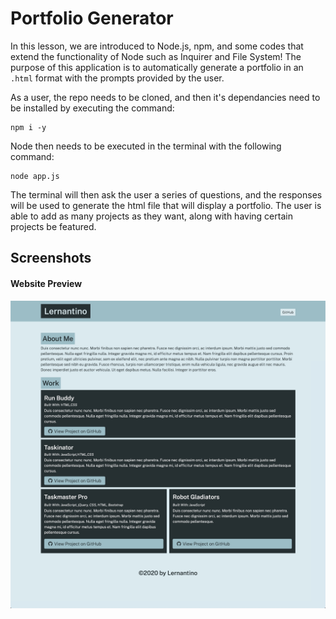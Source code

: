 # Portfolio Generator

In this lesson, we are introduced to Node.js, npm, and some codes that extend the functionality of Node such as Inquirer and File System! The purpose of this application is to automatically generate a portfolio in an `.html` format with the prompts provided by the user.

As a user, the repo needs to be cloned, and then it's dependancies need to be installed by executing the command:
```
npm i -y
```

Node then needs to be executed in the terminal with the following command:
```
node app.js
```

The terminal will then ask the user a series of questions, and the responses will be used to generate the html file that will display a portfolio. The user is able to add as many projects as they want, along with having certain projects be featured.

## Screenshots
#### Website Preview
![](src/images/screenshot.jpg)